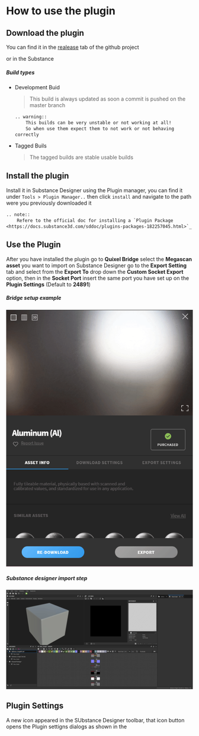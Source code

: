 
# How to use the plugin


## Download the plugin

You can find it in the [realease](https://github.com/Raider-Arts/megascan-link/releases) tab of the github project 

or in the Substance

##### Build types
- Development Buid
    > This build is always updated as soon a commit is pushed on the master branch
    ```eval_rst
    .. warning::
        This builds can be very unstable or not working at all!
        So when use them expect them to not work or not behaving correctly
    ```

- Tagged Buils
    > The tagged builds are stable usable builds

## Install the plugin
Install it in Substance Designer using the Plugin manager, you can find it under ``Tools > Plugin Manager..`` then click ``install`` and navigate to the path were you previously downloaded it

```eval_rst
.. note::
    Refere to the official doc for installing a `Plugin Package <https://docs.substance3d.com/sddoc/plugins-packages-182257045.html>`_
```

## Use the Plugin
After you have installed the plugin go to **Quixel Bridge** select the **Megascan asset** you want to import on Substance Designer go to the **Export Setting** tab and select from the **Export To** drop down the **Custom Socket Export** option, then in the **Socket Port** insert the same port you have set up on the **Plugin Settings** (Default to **24891**) 

##### Bridge setup example
![Bridge setup example](_static/megascan_setup.gif)

##### Substance designer import step
![Bridge setup example](_static/designer_import.gif)

## Plugin Settings
A new icon appeared in the SUbstance Designer toolbar, that icon button opens the Plugin settigns dialogs as shown in the 